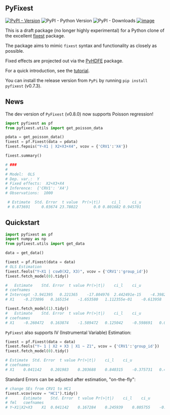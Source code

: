 ## PyFixest

[![PyPI - Version](https://img.shields.io/pypi/v/pyfixest.svg)](https://pypi.org/project/pyfixest/)
![PyPI - Python Version](https://img.shields.io/pypi/pyversions/pyfixest.svg)
![PyPI - Downloads](https://img.shields.io/pypi/dm/pyfixest)
[![image](https://codecov.io/gh/s3alfisc/pyfixest/branch/master/graph/badge.svg)](https://codecov.io/gh/s3alfisc/pyfixest)

This is a draft package (no longer highly experimental) for a Python clone of the excellent [fixest](https://github.com/lrberge/fixest) package.

The package aims to mimic `fixest` syntax and functionality as closely as possible.

Fixed effects are projected out via the [PyHDFE](https://github.com/jeffgortmaker/pyhdfe) package.

For a quick introduction, see the [tutorial](https://s3alfisc.github.io/pyfixest/tutorial/).

You can install the release version from `PyPi` by running `pip install pyfixest` (v0.7.3).

## News

The dev version of `PyFixest` (v0.8.0) now supports Poisson regression!

```python
import pyfixest as pf
from pyfixest.utils import get_poisson_data

pdata = get_poisson_data()
fixest = pf.Fixest(data = pdata)
fixest.fepois("Y~X1 | X2+X3+X4", vcov = {'CRV1':'X4'})

fixest.summary()

# ###
#
# Model:  OLS
# Dep. var.:  Y
# Fixed effects:  X2+X3+X4
# Inference:  {'CRV1': 'X4'}
# Observations:  1000

 # Estimate  Std. Error  t value  Pr(>|t|)     ci_l     ci_u
 # 0.873691     0.03674 23.78022       0.0 0.801682 0.945701

```

## Quickstart

```python
import pyfixest as pf
import numpy as np
from pyfixest.utils import get_data

data = get_data()

fixest = pf.Fixest(data = data)
# OLS Estimation
fixest.feols("Y~X1 | csw0(X2, X3)", vcov = {'CRV1':'group_id'})
fixest.fetch_model(0).tidy()

# 	Estimate	Std. Error	t value	Pr(>|t|)	ci_l	ci_u
# coefnames
# Intercept	-3.941395	0.221365	-17.804976	2.442491e-15	-4.398269	-3.484520
# X1	-0.273096	0.165154	-1.653580	1.112355e-01	-0.613958	0.067766

fixest.fetch_model(1).tidy()
# 	Estimate	Std. Error	t value	Pr(>|t|)	ci_l	ci_u
# coefnames
# X1	-0.260472	0.163874	-1.589472	0.125042	-0.598691	0.077746
```

`PyFixest` also supports IV (Instrumental Variable) Estimation:

```python
fixest = pf.Fixest(data = data)
fixest.feols("Y~ 1 | X2 + X3 | X1 ~ Z1", vcov = {'CRV1':'group_id'})
fixest.fetch_model(0).tidy()

# Estimate	Std. Error	t value	Pr(>|t|)	ci_l	ci_u
# coefnames
# X1	0.041142	0.201983	0.203688	0.840315	-0.375731	0.458015
```

Standard Errors can be adjusted after estimation, "on-the-fly":

```python
# change SEs from CRV1 to HC1
fixest.vcov(vcov = "HC1").tidy()
# 		Estimate	Std. Error	t value	Pr(>|t|)	ci_l	ci_u
# fml	coefnames
# Y~X1|X2+X3	X1	0.041142	0.167284	0.245939	0.805755	-0.286927	0.36921

```